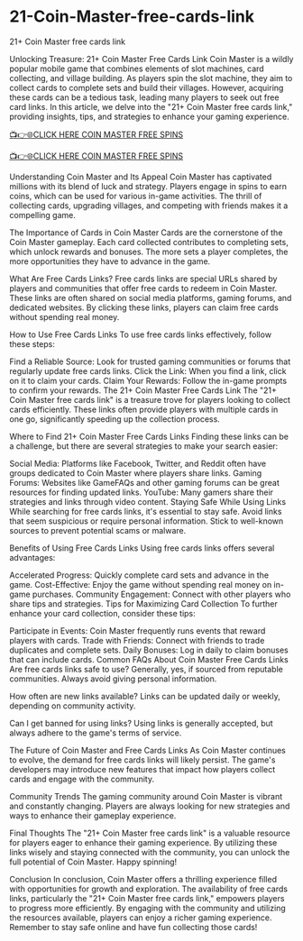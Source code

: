 # 21-Coin-Master-free-cards-link
21+ Coin Master free cards link

Unlocking Treasure: 21+ Coin Master Free Cards Link
Coin Master is a wildly popular mobile game that combines elements of slot machines, card collecting, and village building. As players spin the slot machine, they aim to collect cards to complete sets and build their villages. However, acquiring these cards can be a tedious task, leading many players to seek out free card links. In this article, we delve into the "21+ Coin Master free cards link," providing insights, tips, and strategies to enhance your gaming experience.


[📺👉🌐CLICK HERE COIN MASTER FREE SPINS](https://shorturl.at/EhRdD)

[📺👉🌐CLICK HERE COIN MASTER FREE SPINS](https://shorturl.at/EhRdD)

Understanding Coin Master and Its Appeal
Coin Master has captivated millions with its blend of luck and strategy. Players engage in spins to earn coins, which can be used for various in-game activities. The thrill of collecting cards, upgrading villages, and competing with friends makes it a compelling game.

The Importance of Cards in Coin Master
Cards are the cornerstone of the Coin Master gameplay. Each card collected contributes to completing sets, which unlock rewards and bonuses. The more sets a player completes, the more opportunities they have to advance in the game.

What Are Free Cards Links?
Free cards links are special URLs shared by players and communities that offer free cards to redeem in Coin Master. These links are often shared on social media platforms, gaming forums, and dedicated websites. By clicking these links, players can claim free cards without spending real money.

How to Use Free Cards Links
To use free cards links effectively, follow these steps:

Find a Reliable Source: Look for trusted gaming communities or forums that regularly update free cards links.
Click the Link: When you find a link, click on it to claim your cards.
Claim Your Rewards: Follow the in-game prompts to confirm your rewards.
The 21+ Coin Master Free Cards Link
The "21+ Coin Master free cards link" is a treasure trove for players looking to collect cards efficiently. These links often provide players with multiple cards in one go, significantly speeding up the collection process.

Where to Find 21+ Coin Master Free Cards Links
Finding these links can be a challenge, but there are several strategies to make your search easier:

Social Media: Platforms like Facebook, Twitter, and Reddit often have groups dedicated to Coin Master where players share links.
Gaming Forums: Websites like GameFAQs and other gaming forums can be great resources for finding updated links.
YouTube: Many gamers share their strategies and links through video content.
Staying Safe While Using Links
While searching for free cards links, it's essential to stay safe. Avoid links that seem suspicious or require personal information. Stick to well-known sources to prevent potential scams or malware.

Benefits of Using Free Cards Links
Using free cards links offers several advantages:

Accelerated Progress: Quickly complete card sets and advance in the game.
Cost-Effective: Enjoy the game without spending real money on in-game purchases.
Community Engagement: Connect with other players who share tips and strategies.
Tips for Maximizing Card Collection
To further enhance your card collection, consider these tips:

Participate in Events: Coin Master frequently runs events that reward players with cards.
Trade with Friends: Connect with friends to trade duplicates and complete sets.
Daily Bonuses: Log in daily to claim bonuses that can include cards.
Common FAQs About Coin Master Free Cards Links
Are free cards links safe to use?
Generally, yes, if sourced from reputable communities. Always avoid giving personal information.

How often are new links available?
Links can be updated daily or weekly, depending on community activity.

Can I get banned for using links?
Using links is generally accepted, but always adhere to the game's terms of service.

The Future of Coin Master and Free Cards Links
As Coin Master continues to evolve, the demand for free cards links will likely persist. The game's developers may introduce new features that impact how players collect cards and engage with the community.

Community Trends
The gaming community around Coin Master is vibrant and constantly changing. Players are always looking for new strategies and ways to enhance their gameplay experience.

Final Thoughts
The "21+ Coin Master free cards link" is a valuable resource for players eager to enhance their gaming experience. By utilizing these links wisely and staying connected with the community, you can unlock the full potential of Coin Master. Happy spinning!

Conclusion
In conclusion, Coin Master offers a thrilling experience filled with opportunities for growth and exploration. The availability of free cards links, particularly the "21+ Coin Master free cards link," empowers players to progress more efficiently. By engaging with the community and utilizing the resources available, players can enjoy a richer gaming experience. Remember to stay safe online and have fun collecting those cards!
